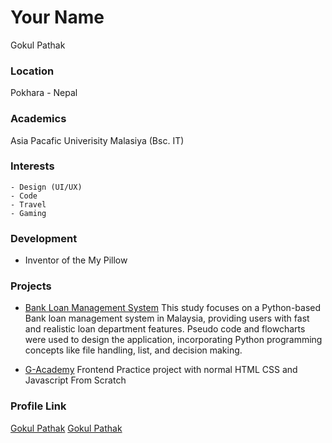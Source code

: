 # Your Name

Gokul Pathak

### Location

Pokhara - Nepal

### Academics

Asia Pacafic Univerisity Malasiya (Bsc. IT)

### Interests

    - Design (UI/UX)
    - Code
    - Travel
    - Gaming

### Development

- Inventor of the My Pillow

### Projects

- [Bank Loan Management System](https://github.com/gokul-pathak/Bank-Loan-Managment-System) This study focuses on a Python-based Bank loan management system in Malaysia, providing users with fast and realistic loan department features. Pseudo code and flowcharts were used to design the application, incorporating Python programming concepts like file handling, list, and decision making.

- [G-Academy](https://educational.gokulpathak.com.np/) Frontend Practice project with normal HTML CSS and Javascript From Scratch

### Profile Link

[Gokul Pathak](https://github.com/gokul-pathak)
[Gokul Pathak](https://github.com/pathak-gokul)
